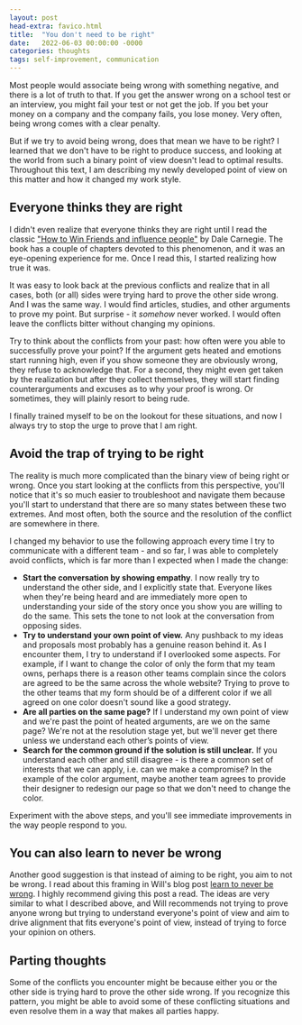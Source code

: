 ```yaml
---
layout: post
head-extra: favico.html
title:  "You don't need to be right"
date:   2022-06-03 00:00:00 -0000
categories: thoughts
tags: self-improvement, communication 
---
```


Most people would associate being wrong with something negative, and there is a lot of truth to that.
If you get the answer wrong on a school test or an interview, you might fail your test or not get the job.
If you bet your money on a company and the company fails, you lose money.
Very often, being wrong comes with a clear penalty.

But if we try to avoid being wrong, does that mean we have to be right? I learned that we don't have to be right to produce success, and looking at the world from such a binary point of view doesn't lead to optimal results.
Throughout this text, I am describing my newly developed point of view on this matter and how it changed my work style.


## Everyone thinks they are right

I didn't even realize that everyone thinks they are right until I read the classic ["How to Win Friends and influence people"](https://www.amazon.com/dp/B08JLM24Q8/r) by Dale Carnegie.
The book has a couple of chapters devoted to this phenomenon, and it was an eye-opening experience for me. 
Once I read this, I started realizing how true it was.

It was easy to look back at the previous conflicts and realize that in all cases,
both (or all) sides were trying hard to prove the other side wrong.
And I was the same way. I would find articles, studies, and other arguments to prove my point.
But surprise - it *somehow* never worked. I would often leave the conflicts bitter without changing my opinions.

Try to think about the conflicts from your past: how often were you able to successfully prove your point? If the argument gets heated and emotions start running high, even if you show
someone they are obviously wrong, they refuse to acknowledge that. For a second, they might even get taken by the realization
but after they collect themselves, they will start finding counterarguments and excuses as to why your proof is wrong.
Or sometimes, they will plainly resort to being rude.

I finally trained myself to be on the lookout for these situations, and now I always try to stop the urge to prove that I am right.

## Avoid the trap of trying to be right

The reality is much more complicated than the binary view of being right or wrong. 
Once you start looking at the conflicts from this perspective, you'll notice that it's so much easier to troubleshoot and navigate them because you'll start to understand that there are so many 
states between these two extremes. And most often, both the source and the resolution of the conflict are somewhere in there. 

I changed my behavior to use the following approach every time I try to communicate with a different team - and so far, I was able to completely avoid conflicts, 
which is far more than I expected when I made the change:

- **Start the conversation by showing empathy**. I now really try to understand the other side, and I explicitly state that.
    Everyone likes when they're being heard and are immediately more open to understanding your side of
    the story once you show you are willing to do the same. 
    This sets the tone to not look at the conversation from opposing sides.
- **Try to understand your own point of view.**
    Any pushback to my ideas and proposals most probably has a genuine reason behind it. As I encounter them, I try to understand if I overlooked some aspects.
    For example, if I want to change the color of only the form that my team owns, perhaps there is a reason other teams complain since the colors are agreed to be the same across the whole website?
    Trying to prove to the other teams that my form should be of a different color if we all agreed on one color doesn't sound like a good strategy.
- **Are all parties on the same page?**
    If I understand my own point of view and we're past the point of heated arguments, are we on the same page? We're not at the resolution stage yet, but we'll never get there unless we understand each other’s points of view.
- **Search for the common ground if the solution is still unclear.** If you understand each other and still disagree - is there a common set of interests that we can apply, i.e. can we make a compromise? In the example of the color argument, maybe another team agrees to provide their designer to redesign our page so that we don't need to change the color. 

Experiment with the above steps, and you'll see immediate improvements in the way people respond to you.

## You can also learn to never be wrong

Another good suggestion is that instead of aiming to be right, you aim to not be wrong.
I read about this framing in Will's blog post [learn to never be wrong](https://lethain.com/learn-to-never-be-wrong/).
I highly recommend giving this post a read.
The ideas are very similar to what I described above, and Will recommends not trying to prove anyone wrong but trying to understand
everyone's point of view and aim to drive alignment that fits everyone's point of view, instead of trying to force your opinion on others.

## Parting thoughts

Some of the conflicts you encounter might be because either you or the other side is trying hard to prove the other side wrong.
If you recognize this pattern, you might be able to avoid some of these conflicting situations and even resolve them in a way that makes all parties happy.
